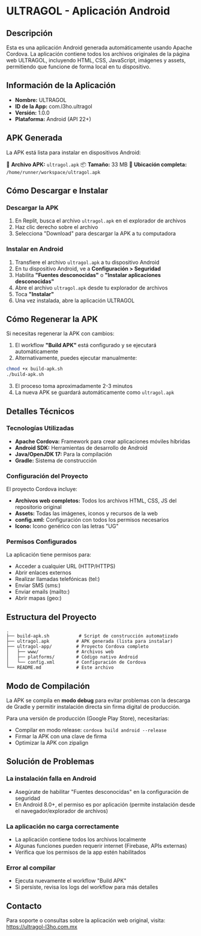 # ULTRAGOL - Aplicación Android

## Descripción

Esta es una aplicación Android generada automáticamente usando Apache Cordova. La aplicación contiene todos los archivos originales de la página web ULTRAGOL, incluyendo HTML, CSS, JavaScript, imágenes y assets, permitiendo que funcione de forma local en tu dispositivo.

## Información de la Aplicación

- **Nombre:** ULTRAGOL
- **ID de la App:** com.l3ho.ultragol
- **Versión:** 1.0.0
- **Plataforma:** Android (API 22+)

## APK Generada

La APK está lista para instalar en dispositivos Android:

📱 **Archivo APK:** `ultragol.apk`
📦 **Tamaño:** 33 MB
📍 **Ubicación completa:** `/home/runner/workspace/ultragol.apk`

## Cómo Descargar e Instalar

### Descargar la APK

1. En Replit, busca el archivo `ultragol.apk` en el explorador de archivos
2. Haz clic derecho sobre el archivo
3. Selecciona "Download" para descargar la APK a tu computadora

### Instalar en Android

1. Transfiere el archivo `ultragol.apk` a tu dispositivo Android
2. En tu dispositivo Android, ve a **Configuración > Seguridad**
3. Habilita **"Fuentes desconocidas"** o **"Instalar aplicaciones desconocidas"**
4. Abre el archivo `ultragol.apk` desde tu explorador de archivos
5. Toca **"Instalar"**
6. Una vez instalada, abre la aplicación ULTRAGOL

## Cómo Regenerar la APK

Si necesitas regenerar la APK con cambios:

1. El workflow **"Build APK"** está configurado y se ejecutará automáticamente
2. Alternativamente, puedes ejecutar manualmente:

```bash
chmod +x build-apk.sh
./build-apk.sh
```

3. El proceso toma aproximadamente 2-3 minutos
4. La nueva APK se guardará automáticamente como `ultragol.apk`

## Detalles Técnicos

### Tecnologías Utilizadas

- **Apache Cordova:** Framework para crear aplicaciones móviles híbridas
- **Android SDK:** Herramientas de desarrollo de Android
- **Java/OpenJDK 17:** Para la compilación
- **Gradle:** Sistema de construcción

### Configuración del Proyecto

El proyecto Cordova incluye:

- **Archivos web completos:** Todos los archivos HTML, CSS, JS del repositorio original
- **Assets:** Todas las imágenes, iconos y recursos de la web
- **config.xml:** Configuración con todos los permisos necesarios
- **Icono:** Icono genérico con las letras "UG"

### Permisos Configurados

La aplicación tiene permisos para:
- Acceder a cualquier URL (HTTP/HTTPS)
- Abrir enlaces externos
- Realizar llamadas telefónicas (tel:)
- Enviar SMS (sms:)
- Enviar emails (mailto:)
- Abrir mapas (geo:)

## Estructura del Proyecto

```
.
├── build-apk.sh           # Script de construcción automatizado
├── ultragol.apk          # APK generada (lista para instalar)
├── ultragol-app/         # Proyecto Cordova completo
│   ├── www/              # Archivos web
│   ├── platforms/        # Código nativo Android
│   └── config.xml        # Configuración de Cordova
└── README.md             # Este archivo
```

## Modo de Compilación

La APK se compila en **modo debug** para evitar problemas con la descarga de Gradle y permitir instalación directa sin firma digital de producción.

Para una versión de producción (Google Play Store), necesitarías:
- Compilar en modo release: `cordova build android --release`
- Firmar la APK con una clave de firma
- Optimizar la APK con zipalign

## Solución de Problemas

### La instalación falla en Android

- Asegúrate de habilitar "Fuentes desconocidas" en la configuración de seguridad
- En Android 8.0+, el permiso es por aplicación (permite instalación desde el navegador/explorador de archivos)

### La aplicación no carga correctamente

- La aplicación contiene todos los archivos localmente
- Algunas funciones pueden requerir internet (Firebase, APIs externas)
- Verifica que los permisos de la app estén habilitados

### Error al compilar

- Ejecuta nuevamente el workflow "Build APK"
- Si persiste, revisa los logs del workflow para más detalles

## Contacto

Para soporte o consultas sobre la aplicación web original, visita: https://ultragol-l3ho.com.mx
